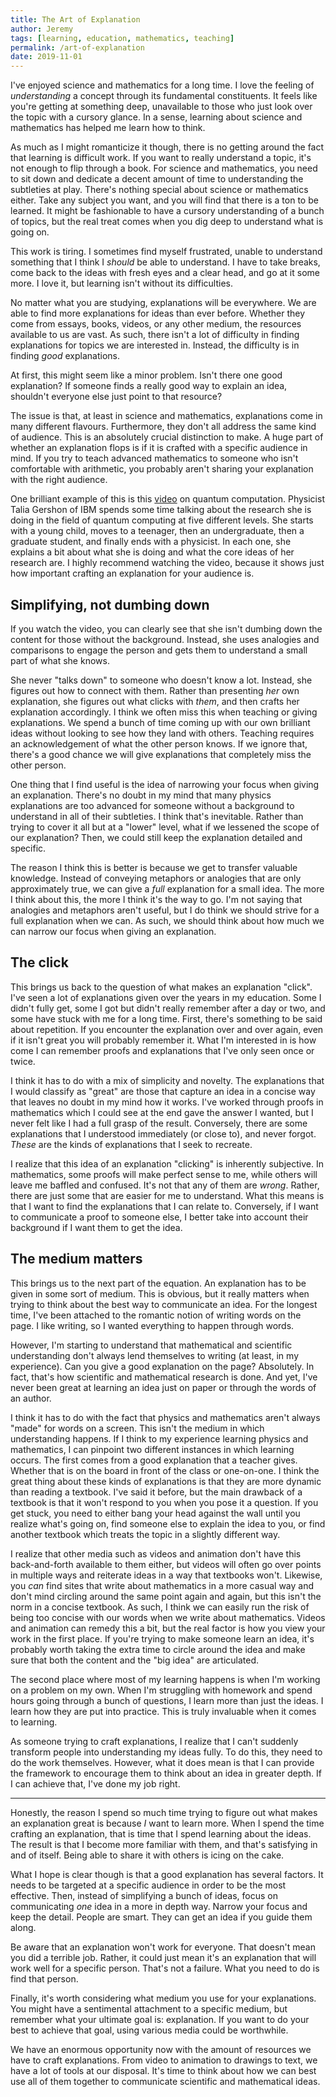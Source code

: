 ```yaml
---
title: The Art of Explanation
author: Jeremy
tags: [learning, education, mathematics, teaching]
permalink: /art-of-explanation
date: 2019-11-01
---
```


I've enjoyed science and mathematics for a long time. I love the feeling of *understanding* a concept through its fundamental constituents. It feels like you're getting at something deep, unavailable to those who just look over the topic with a cursory glance. In a sense, learning about science and mathematics has helped me learn how to think.

As much as I might romanticize it though, there is no getting around the fact that learning is difficult work. If you want to really understand a topic, it's not enough to flip through a book. For science and mathematics, you need to sit down and dedicate a decent amount of time to understanding the subtleties at play. There's nothing special about science or mathematics either. Take any subject you want, and you will find that there is a ton to be learned. It might be fashionable to have a cursory understanding of a bunch of topics, but the real treat comes when you dig deep to understand what is going on.

This work is tiring. I sometimes find myself frustrated, unable to understand something that I think I *should* be able to understand. I have to take breaks, come back to the ideas with fresh eyes and a clear head, and go at it some more. I love it, but learning isn't without its difficulties.

No matter what you are studying, explanations will be everywhere. We are able to find more explanations for ideas than ever before. Whether they come from essays, books, videos, or any other medium, the resources available to us are vast. As such, there isn't a lot of difficulty in finding explanations for topics we are interested in. Instead, the difficulty is in finding *good* explanations.

At first, this might seem like a minor problem. Isn't there one good explanation? If someone finds a really good way to explain an idea, shouldn't everyone else just point to that resource?

The issue is that, at least in science and mathematics, explanations come in many different flavours. Furthermore, they don't all address the same kind of audience. This is an absolutely crucial distinction to make. A huge part of whether an explanation flops is if it is crafted with a specific audience in mind. If you try to teach advanced mathematics to someone who isn't comfortable with arithmetic, you probably aren't sharing your explanation with the right audience.

One brilliant example of this is this [video](https://www.youtube.com/watch?v=OWJCfOvochA) on quantum computation. Physicist Talia Gershon of IBM spends some time talking about the research she is doing in the field of quantum computing at five different levels. She starts with a young child, moves to a teenager, then an undergraduate, then a graduate student, and finally ends with a physicist. In each one, she explains a bit about what she is doing and what the core ideas of her research are. I highly recommend watching the video, because it shows just how important crafting an explanation for your audience is.

## Simplifying, not dumbing down

If you watch the video, you can clearly see that she isn't dumbing down the content for those without the background. Instead, she uses analogies and comparisons to engage the person and gets them to understand a small part of what she knows.

She never "talks down" to someone who doesn't know a lot. Instead, she figures out how to connect with them. Rather than presenting *her* own explanation, she figures out what clicks with *them*, and then crafts her explanation accordingly. I think we often miss this when teaching or giving explanations. We spend a bunch of time coming up with our own brilliant ideas without looking to see how they land with others. Teaching requires an acknowledgement of what the other person knows. If we ignore that, there's a good chance we will give explanations that completely miss the other person.

One thing that I find useful is the idea of narrowing your focus when giving an explanation. There's no doubt in my mind that many physics explanations are too advanced for someone without a background to understand in all of their subtleties. I think that's inevitable. Rather than trying to cover it all but at a "lower" level, what if we lessened the scope of our explanation? Then, we could still keep the explanation detailed and specific.

The reason I think this is better is because we get to transfer valuable knowledge. Instead of conveying metaphors or analogies that are only approximately true, we can give a *full* explanation for a small idea. The more I think about this, the more I think it's the way to go. I'm not saying that analogies and metaphors aren't useful, but I do think we should strive for a full explanation when we can. As such, we should think about how much we can narrow our focus when giving an explanation.

## The click

This brings us back to the question of what makes an explanation "click". I've seen a lot of explanations given over the years in my education. Some I didn't fully get, some I got but didn't really remember after a day or two, and some have stuck with me for a long time. First, there's something to be said about repetition. If you encounter the explanation over and over again, even if it isn't great you will probably remember it. What I'm interested in is how come I can remember proofs and explanations that I've only seen once or twice.

I think it has to do with a mix of simplicity and novelty. The explanations that I would classify as "great" are those that capture an idea in a concise way that leaves no doubt in my mind how it works. I've worked through proofs in mathematics which I could see at the end gave the answer I wanted, but I never felt like I had a full grasp of the result. Conversely, there are some explanations that I understood immediately (or close to), and never forgot. *These* are the kinds of explanations that I seek to recreate.

I realize that this idea of an explanation "clicking" is inherently subjective. In mathematics, some proofs will make perfect sense to me, while others will leave me baffled and confused. It's not that any of them are *wrong*. Rather, there are just some that are easier for me to understand. What this means is that I want to find the explanations that I can relate to. Conversely, if I want to communicate a proof to someone else, I better take into account their background if I want them to get the idea.

## The medium matters

This brings us to the next part of the equation. An explanation has to be given in some sort of medium. This is obvious, but it really matters when trying to think about the best way to communicate an idea. For the longest time, I've been attached to the romantic notion of writing words on the page. I like writing, so I wanted everything to happen through words.

However, I'm starting to understand that mathematical and scientific understanding don't always lend themselves to writing (at least, in my experience). Can you give a good explanation on the page? Absolutely. In fact, that's how scientific and mathematical research is done. And yet, I've never been great at learning an idea just on paper or through the words of an author.

I think it has to do with the fact that physics and mathematics aren't always "made" for words on a screen. This isn't the medium in which understanding happens. If I think to my experience learning physics and mathematics, I can pinpoint two different instances in which learning occurs. The first comes from a good explanation that a teacher gives. Whether that is on the board in front of the class or one-on-one. I think the great thing about these kinds of explanations is that they are more dynamic than reading a textbook. I've said it before, but the main drawback of a textbook is that it won't respond to you when you pose it a question. If you get stuck, you need to either bang your head against the wall until you realize what's going on, find someone else to explain the idea to you, or find another textbook which treats the topic in a slightly different way.

I realize that other media such as videos and animation don't have this back-and-forth available to them either, but videos will often go over points in multiple ways and reiterate ideas in a way that textbooks won't. Likewise, you *can* find sites that write about mathematics in a more casual way and don't mind circling around the same point again and again, but this isn't the norm in a concise textbook. As such, I think we can easily run the risk of being too concise with our words when we write about mathematics. Videos and animation can remedy this a bit, but the real factor is how you view your work in the first place. If you're trying to make someone learn an idea, it's probably worth taking the extra time to circle around the idea and make sure that both the content and the "big idea" are articulated.

The second place where most of my learning happens is when I'm working on a problem on my own. When I'm struggling with homework and spend hours going through a bunch of questions, I learn more than just the ideas. I learn how they are put into practice. This is truly invaluable when it comes to learning.

As someone trying to craft explanations, I realize that I can't suddenly transform people into understanding my ideas fully. To do this, they need to do the work themselves. However, what it does mean is that I can provide the framework to encourage them to think about an idea in greater depth. If I can achieve that, I've done my job right.

---

Honestly, the reason I spend so much time trying to figure out what makes an explanation great is because *I* want to learn more. When I spend the time crafting an explanation, that is time that I spend learning about the ideas. The result is that I become more familiar with them, and that's satisfying in and of itself. Being able to share it with others is icing on the cake.

What I hope is clear though is that a good explanation has several factors. It needs to be targeted at a specific audience in order to be the most effective. Then, instead of simplifying a bunch of ideas, focus on communicating *one* idea in a more in depth way. Narrow your focus and keep the detail. People are smart. They can get an idea if you guide them along.

Be aware that an explanation won't work for everyone. That doesn't mean you did a terrible job. Rather, it could just mean it's an explanation that will work well for a specific person. That's not a failure. What you need to do is find that person.

Finally, it's worth considering what medium you use for your explanations. You might have a sentimental attachment to a specific medium, but remember what your ultimate goal is: explanation. If you want to do your best to achieve that goal, using various media could be worthwhile.

We have an enormous opportunity now with the amount of resources we have to craft explanations. From video to animation to drawings to text, we have a lot of tools at our disposal. It's time to think about how we can best use all of them together to communicate scientific and mathematical ideas.
